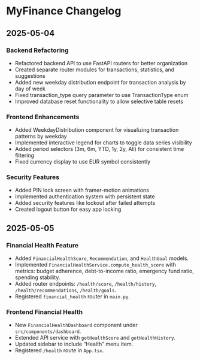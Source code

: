 # MyFinance Changelog

## 2025-05-04

### Backend Refactoring
- Refactored backend API to use FastAPI routers for better organization
- Created separate router modules for transactions, statistics, and suggestions
- Added new weekday distribution endpoint for transaction analysis by day of week
- Fixed transaction_type query parameter to use TransactionType enum
- Improved database reset functionality to allow selective table resets

### Frontend Enhancements
- Added WeekdayDistribution component for visualizing transaction patterns by weekday
- Implemented interactive legend for charts to toggle data series visibility
- Added period selectors (3m, 6m, YTD, 1y, 2y, All) for consistent time filtering
- Fixed currency display to use EUR symbol consistently

### Security Features
- Added PIN lock screen with framer-motion animations
- Implemented authentication system with persistent state
- Added security features like lockout after failed attempts
- Created logout button for easy app locking

## 2025-05-05

### Financial Health Feature
- Added `FinancialHealthScore`, `Recommendation`, and `HealthGoal` models.
- Implemented `FinancialHealthService.compute_health_score` with metrics: budget adherence, debt-to-income ratio, emergency fund ratio, spending stability.
- Added router endpoints: `/health/score`, `/health/history`, `/health/recommendations`, `/health/goals`.
- Registered `financial_health` router in `main.py`.

### Frontend Financial Health
- New `FinancialHealthDashboard` component under `src/components/dashboard`.
- Extended API service with `getHealthScore` and `getHealthHistory`.
- Updated sidebar to include “Health” menu item.
- Registered `/health` route in `App.tsx`.
